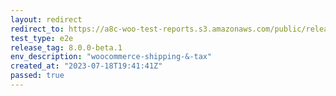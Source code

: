 ```yaml
---
layout: redirect
redirect_to: https://a8c-woo-test-reports.s3.amazonaws.com/public/release/8.0.0-beta.1/woocommerce-shipping-&-tax/e2e/index.html
test_type: e2e
release_tag: 8.0.0-beta.1
env_description: "woocommerce-shipping-&-tax"
created_at: "2023-07-18T19:41:41Z"
passed: true
---
```

